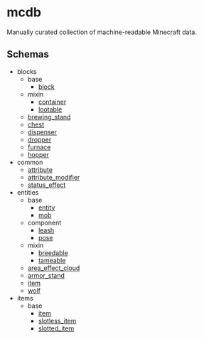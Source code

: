 # mcdb
Manually curated collection of machine-readable Minecraft data.

## Schemas
- blocks
    - base
        - [block](./schemas/blocks/base/block.json)
    - mixin
        - [container](./schemas/blocks/mixin/container.json)
        - [lootable](./schemas/blocks/mixin/lootable.json)
    - [brewing_stand](./schemas/blocks/brewing_stand.json)
    - [chest](./schemas/blocks/chest.json)
    - [dispenser](./schemas/blocks/dispenser.json)
    - [dropper](./schemas/blocks/dropper.json)
    - [furnace](./schemas/blocks/furnace.json)
    - [hopper](./schemas/blocks/hopper.json)
- common
    - [attribute](./schemas/common/attribute.json)
    - [attribute_modifier](./schemas/common/attribute_modifier.json)
    - [status_effect](./schemas/common/status_effect.json)
- entities
    - base
        - [entity](./schemas/entities/base/entity.json)
        - [mob](./schemas/entities/base/mob.json)
    - component
        - [leash](./schemas/entities/component/leash.json)
        - [pose](./schemas/entities/component/pose.json)
    - mixin
        - [breedable](./schemas/entities/base/breedable.json)
        - [tameable](./schemas/entities/base/tameable.json)
    - [area_effect_cloud](./schemas/entities/area_effect_cloud.json)
    - [armor_stand](./schemas/entities/armor_stand.json)
    - [item](./schemas/entities/item.json)
    - [wolf](./schemas/entities/wolf.json)
- items
    - base
        - [item](./schemas/items/base/item.json)
        - [slotless_item](./schemas/items/base/slotless_item.json)
        - [slotted_item](./schemas/items/base/slotted_item.json)
